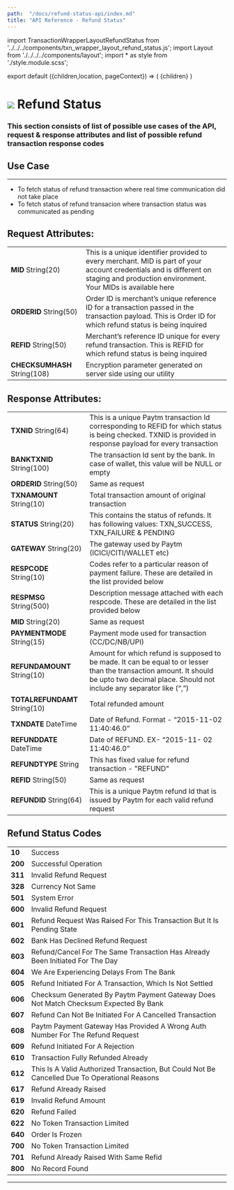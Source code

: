 ```yaml
---
path:  "/docs/refund-status-api/index.md"
title: "API Reference - Refund Status"
---
```



import TransactionWrapperLayoutRefundStatus from '../../../components/txn_wrapper_layout_refund_status.js';
import Layout from './../../../components/layout';
import * as style from './style.module.scss';

export default ({children,location, pageContext}) => (
        <Layout pageContext={pageContext}>
            <TransactionWrapperLayoutRefundStatus checked={false}>
                {children}
            </TransactionWrapperLayoutRefundStatus>
        </Layout>
)

<div>
    <h1 className={`${style.statusHeading}`}>
        <span><img src='/assets/tag-get.svg'/></span> Refund Status</h1>
</div>

### This section consists of list of possible use cases of the API, request & response attributes and list of possible refund transaction response codes 


## Use Case
---
* To fetch status of refund transaction where real time communication did not take place
* To fetch status of refund transacion where transaction status was communicated as pending 

## Request Attributes:

| | |
| --- | --- |
| **MID** String(20) | This is a unique identifier provided to every merchant. MID is part of your account credentials and is different on staging and production environment. Your MIDs is available here 
| **ORDERID** String(50) | Order ID is merchant’s unique reference ID for a transaction passed in the transaction payload. This is Order ID for which refund status is being inquired
| **REFID** String(50) | Merchant’s reference ID unique for every refund transaction. This is REFID for which refund status is being inquired
| **CHECKSUMHASH** String(108) | Encryption parameter generated on server side using our utility

<div className={`${style.space10}`}></div>

## Response Attributes:

| | |
| --- | --- |
| **TXNID** String(64) | This is a unique Paytm transaction Id corresponding to REFID for which status is being checked. TXNID is provided in response payload for every transaction
| **BANKTXNID** String(100) | The transaction Id sent by the bank. In case of wallet, this value will be NULL or empty
| **ORDERID** String(50) | Same as request
| **TXNAMOUNT** String(10) | Total transaction amount of original transaction
| **STATUS** String(20) | This contains the status of refunds. It has following values: TXN_SUCCESS, TXN_FAILURE & PENDING
| **GATEWAY** String(20) | The gateway used by Paytm (ICICI/CITI/WALLET etc)
| **RESPCODE** String(10) | Codes refer to a particular reason of payment failure. These are detailed in the list provided below
| **RESPMSG** String(500) | Description message attached with each respcode. These are detailed in the list provided below
| **MID** String(20) | Same as request
| **PAYMENTMODE** String(15) | Payment mode used for transaction (CC/DC/NB/UPI)
| **REFUNDAMOUNT** String(10) | Amount for which refund is supposed to be made. It can be equal to or lesser than the transaction amount. It should be upto two decimal place. Should not include any separator like (“,”)
| **TOTALREFUNDAMT** String(10) | Total refunded amount
| **TXNDATE** DateTime | Date of Refund. Format - “2015-11-02 11:40:46.0”
| **REFUNDDATE** DateTime | Date of REFUND. EX- “2015-11- 02 11:40:46.0”
| **REFUNDTYPE** String | This has fixed value for refund transaction - "REFUND"
| **REFID** String(50) | Same as request
| **REFUNDID** String(64) | This is a unique Paytm refund Id that is issued by Paytm for each valid refund request

<div className={`${style.space10}`}></div>

## Refund Status Codes

| | |
| --- | --- |
|**10**| Success
|**200**| Successful Operation
|**311**| Invalid Refund Request
|**328**| Currency Not Same
|**501**| System Error
|**600**| Invalid Refund Request
|**601**| Refund Request Was Raised For This Transaction But It Is Pending State
|**602**| Bank Has Declined Refund Request
|**603**| Refund/Cancel For The Same Transaction Has Already Been Initiated For The Day
|**604**| We Are Experiencing Delays From The Bank
|**605**| Refund Initiated For A Transaction, Which Is Not Settled
|**606**| Checksum Generated By Paytm Payment Gateway Does Not Match Checksum Expected By Bank
|**607**| Refund Can Not Be Initiated For A Cancelled Transaction
|**608**| Paytm Payment Gateway Has Provided A Wrong Auth Number For The Refund Request
|**609**| Refund Initiated For A Rejection
|**610**| Transaction Fully Refunded Already
|**612**| This Is A Valid Authorized Transaction, But Could Not Be Cancelled Due To Operational Reasons
|**617**| Refund Already Raised
|**619**| Invalid Refund Amount
|**620**| Refund Failed
|**622**| No Token Transaction Limited
|**640**| Order Is Frozen
|**700**| No Token Transaction Limited
|**701**| Refund Already Raised With Same Refid
|**800**| No Record Found






---
